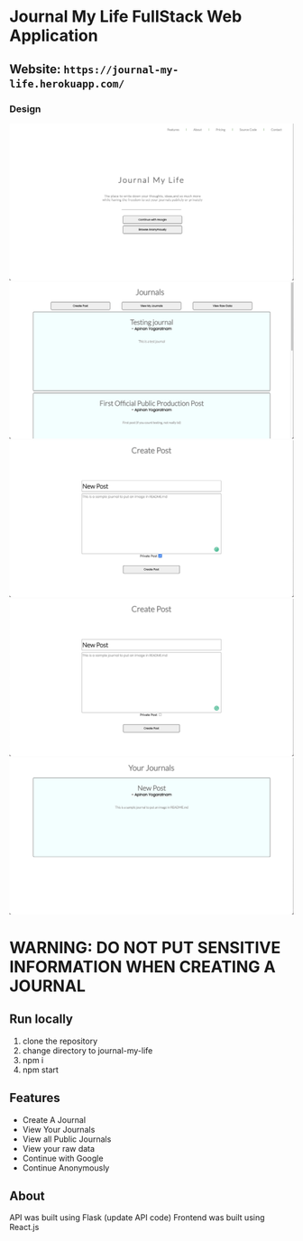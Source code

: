 # Journal My Life FullStack Web Application

## Website: `https://journal-my-life.herokuapp.com/`

### Design
![image1](completed-design/image1.png)
![image2](completed-design/image2.png)
![image3](completed-design/image3.png)
![image4](completed-design/image4.png)
![image5](completed-design/image5.png)

# WARNING: DO NOT PUT SENSITIVE INFORMATION WHEN CREATING A JOURNAL

## Run locally
1. clone the repository
2. change directory to journal-my-life
3. npm i
4. npm start

## Features
- Create A Journal
- View Your Journals
- View all Public Journals
- View your raw data
- Continue with Google
- Continue Anonymously

## About
API was built using Flask (update API code)
Frontend was built using React.js
